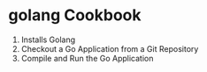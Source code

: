 # golang Cookbook

1) Installs Golang
2) Checkout a Go Application from a Git Repository
2) Compile and Run the Go Application
